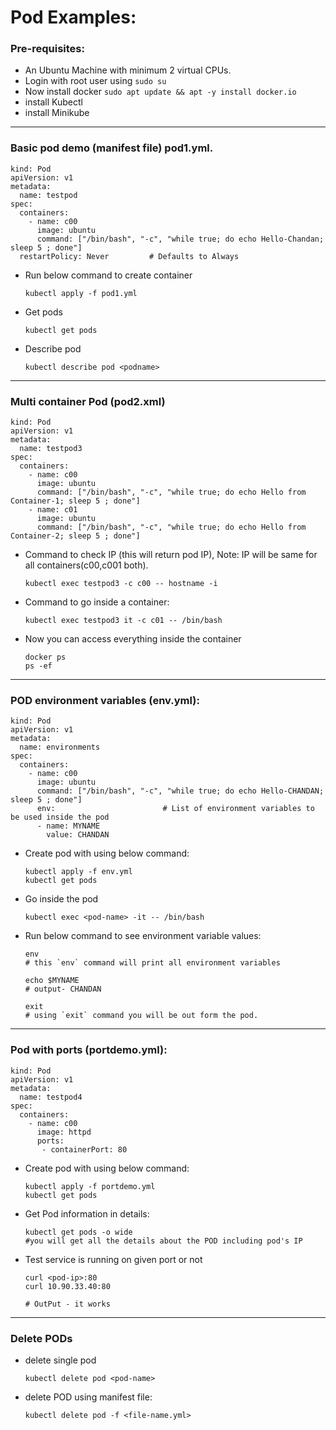 # Pod Examples:

### Pre-requisites:
- An Ubuntu Machine with minimum 2 virtual CPUs.
- Login with root user using `sudo su`
- Now install docker `sudo apt update && apt -y install docker.io`
- install Kubectl
- install Minikube

---
### Basic pod demo (manifest file) pod1.yml.
```
kind: Pod                              
apiVersion: v1                     
metadata:                           
  name: testpod                  
spec:                                    
  containers:                      
    - name: c00                     
      image: ubuntu              
      command: ["/bin/bash", "-c", "while true; do echo Hello-Chandan; sleep 5 ; done"]
  restartPolicy: Never         # Defaults to Always
```
- Run below command to create container
  ```
  kubectl apply -f pod1.yml
  ```
- Get pods
  ```
  kubectl get pods
  ```
- Describe pod
  ```
  kubectl describe pod <podname>
  ```
  
---
### Multi container Pod (pod2.xml)
```
kind: Pod
apiVersion: v1
metadata:
  name: testpod3
spec:
  containers:
    - name: c00
      image: ubuntu
      command: ["/bin/bash", "-c", "while true; do echo Hello from Container-1; sleep 5 ; done"]
    - name: c01
      image: ubuntu
      command: ["/bin/bash", "-c", "while true; do echo Hello from Container-2; sleep 5 ; done"]
```
- Command to check IP (this will return pod IP), Note: IP will be same for all containers(c00,c001 both).
  ```
  kubectl exec testpod3 -c c00 -- hostname -i
  ```
- Command to go inside a container:
  ```
  kubectl exec testpod3 it -c c01 -- /bin/bash
  ```
- Now you can access everything inside the container
  ```
  docker ps
  ps -ef
  ```
---
### POD environment variables (env.yml):
```
kind: Pod
apiVersion: v1
metadata:
  name: environments
spec:
  containers:
    - name: c00
      image: ubuntu
      command: ["/bin/bash", "-c", "while true; do echo Hello-CHANDAN; sleep 5 ; done"]
      env:                        # List of environment variables to be used inside the pod
      - name: MYNAME
        value: CHANDAN
```
- Create pod with using below command:
  ```
  kubectl apply -f env.yml
  kubectl get pods
  ```
- Go inside the pod
  ```
  kubectl exec <pod-name> -it -- /bin/bash
  ```
- Run below command to see environment variable values:
  ```
  env
  # this `env` command will print all environment variables

  echo $MYNAME
  # output- CHANDAN

  exit
  # using `exit` command you will be out form the pod.
  ```

---
### Pod with ports (portdemo.yml):
```
kind: Pod
apiVersion: v1
metadata:
  name: testpod4
spec:
  containers:
    - name: c00
      image: httpd
      ports:
       - containerPort: 80 
```
- Create pod with using below command:
  ```
  kubectl apply -f portdemo.yml
  kubectl get pods
  ```
- Get Pod information in details:
  ```
  kubectl get pods -o wide
  #you will get all the details about the POD including pod's IP
  ```
- Test service is running on given port or not
  ```
  curl <pod-ip>:80
  curl 10.90.33.40:80 

  # OutPut - it works
  ```

---
### Delete PODs
- delete single pod
  ```
  kubectl delete pod <pod-name>
  ```
- delete POD using manifest file:
  ```
  kubectl delete pod -f <file-name.yml>
  ```
